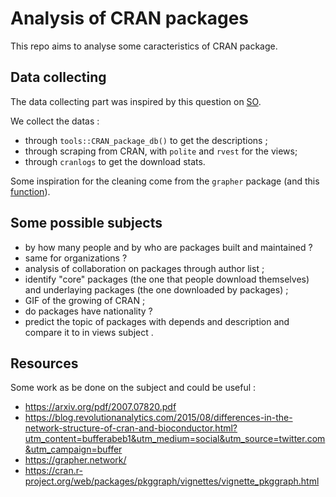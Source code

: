 # Analysis of CRAN packages

This repo aims to analyse some caracteristics of CRAN package.

## Data collecting

The data collecting part was inspired by this question on [SO](https://stackoverflow.com/questions/11560865/list-and-description-of-all-packages-in-cran-from-within-r).

We collect the datas :

+ through `tools::CRAN_package_db()` to get the descriptions ;
+ through scraping from CRAN, with `polite` and `rvest` for the views;
+ through `cranlogs` to get the download stats.

Some inspiration for the cleaning come from the `grapher` package (and this [function](https://github.com/JohnCoene/grapher/blob/master/R/generate.R)). 

## Some possible subjects

+ by how many people and by who are packages built and maintained ?
+ same for organizations ?
+ analysis of collaboration on packages through author list ;
+ identify "core" packages (the one that people download themselves) and underlaying packages (the one downloaded by packages) ;
+ GIF of the growing of CRAN ;
+ do packages have nationality ?
+ predict the topic of packages with depends and description and compare it to in views subject .

## Resources

Some work as be done on the subject and could be useful :

+ https://arxiv.org/pdf/2007.07820.pdf
+ https://blog.revolutionanalytics.com/2015/08/differences-in-the-network-structure-of-cran-and-bioconductor.html?utm_content=bufferabeb1&utm_medium=social&utm_source=twitter.com&utm_campaign=buffer
+ https://grapher.network/
+ https://cran.r-project.org/web/packages/pkggraph/vignettes/vignette_pkggraph.html